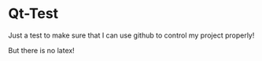 # Qt-Test

Just a test to make sure that I can use github to control my project properly!

But there is no latex!
